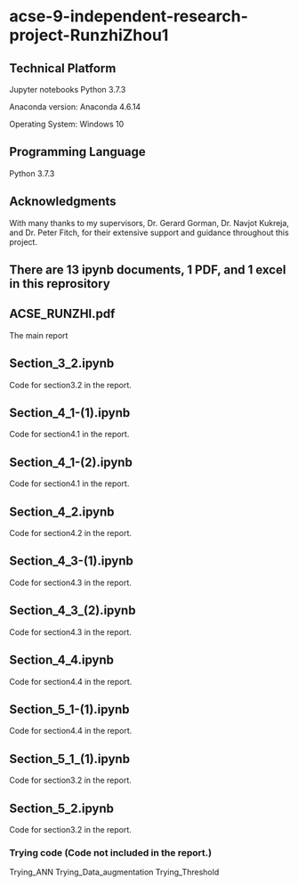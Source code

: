 # acse-9-independent-research-project-RunzhiZhou1

## Technical Platform

Jupyter notebooks Python 3.7.3

Anaconda version: Anaconda 4.6.14

Operating System: Windows 10
## Programming Language

Python 3.7.3

## Acknowledgments
With many thanks to my supervisors, Dr. Gerard Gorman, Dr. Navjot Kukreja, and Dr. Peter Fitch,
for their extensive support and guidance throughout this project.

## There are 13 ipynb documents, 1 PDF, and 1 excel in this reprository

## ACSE_RUNZHI.pdf
The main report

## Section_3_2.ipynb 
Code for section3.2 in the report.

## Section_4_1-(1).ipynb  
Code for section4.1 in the report.

## Section_4_1-(2).ipynb  
Code for section4.1 in the report.

## Section_4_2.ipynb  
Code for section4.2 in the report.

## Section_4_3-(1).ipynb  
Code for section4.3 in the report.

## Section_4_3_(2).ipynb  
Code for section4.3 in the report.

## Section_4_4.ipynb  
Code for section4.4 in the report.

## Section_5_1-(1).ipynb  
Code for section4.4 in the report.

## Section_5_1_(1).ipynb  
Code for section3.2 in the report.

## Section_5_2.ipynb  
Code for section3.2 in the report.

### Trying code (Code not included in the report.)
Trying_ANN
Trying_Data_augmentation
Trying_Threshold
